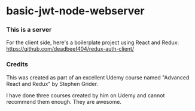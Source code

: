 # basic-jwt-node-webserver

### This is a server

For the client side, here's a boilerplate project using React and Redux: https://github.com/deadbeef404/redux-auth-client/

### Credits 

This was created as part of an excellent Udemy course named "Advanced React and Redux" by Stephen Grider.

I have done three courses created by him on Udemy and cannot recommend them enough. They are awesome.
